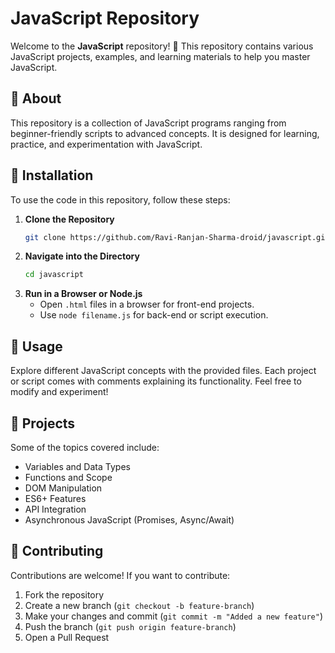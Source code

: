 # JavaScript Repository

Welcome to the **JavaScript** repository! 🚀 This repository contains various JavaScript projects, examples, and learning materials to help you master JavaScript.

<!-- ## 📌 Table of Contents
- [About](#about)
- [Installation](#installation)
- [Usage](#usage)
- [Projects](#projects)
- [Contributing](#contributing)
- [License](#license) -->

## 📖 About
This repository is a collection of JavaScript programs ranging from beginner-friendly scripts to advanced concepts. It is designed for learning, practice, and experimentation with JavaScript.

## 🔧 Installation
To use the code in this repository, follow these steps:

1. **Clone the Repository**
   ```sh
   git clone https://github.com/Ravi-Ranjan-Sharma-droid/javascript.git
   ```
2. **Navigate into the Directory**
   ```sh
   cd javascript
   ```
3. **Run in a Browser or Node.js**
   - Open `.html` files in a browser for front-end projects.
   - Use `node filename.js` for back-end or script execution.

## 🚀 Usage
Explore different JavaScript concepts with the provided files. Each project or script comes with comments explaining its functionality. Feel free to modify and experiment!

## 📂 Projects
Some of the topics covered include:
- Variables and Data Types
- Functions and Scope
- DOM Manipulation
- ES6+ Features
- API Integration
- Asynchronous JavaScript (Promises, Async/Await)

## 🤝 Contributing
Contributions are welcome! If you want to contribute:
1. Fork the repository
2. Create a new branch (`git checkout -b feature-branch`)
3. Make your changes and commit (`git commit -m "Added a new feature"`)
4. Push the branch (`git push origin feature-branch`)
5. Open a Pull Request

<!-- ## 📜 License
This project is licensed under the MIT License - see the [LICENSE](LICENSE) file for details. -->




